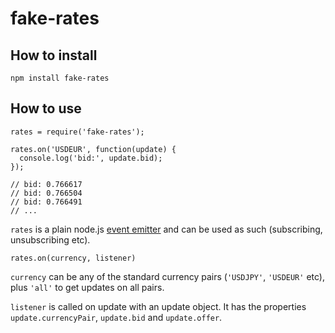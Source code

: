 fake-rates
==========

How to install
--------------
```
npm install fake-rates
```

How to use
----------
```
rates = require('fake-rates');

rates.on('USDEUR', function(update) {
  console.log('bid:', update.bid);
});

// bid: 0.766617
// bid: 0.766504
// bid: 0.766491
// ...
```

`rates` is a plain node.js [event emitter](http://nodejs.org/api/events.html#events_class_events_eventemitter) and can be used as such (subscribing, unsubscribing etc).

```
rates.on(currency, listener)
```
`currency` can be any of the standard currency pairs (`'USDJPY'`, `'USDEUR'` etc), plus `'all'` to get updates on all pairs.

`listener` is called on update with an update object. It has the properties `update.currencyPair`, `update.bid` and `update.offer`.
